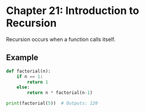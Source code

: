 # Chapter 21: Introduction to Recursion

Recursion occurs when a function calls itself.

## Example

```python
def factorial(n):
    if n == 1:
        return 1
    else:
        return n * factorial(n-1)

print(factorial(5))  # Outputs: 120
```